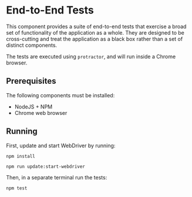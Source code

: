 # End-to-End Tests

This component provides a suite of end-to-end tests that exercise a broad set of functionality of the application as a whole. They are designed to be cross-cutting and treat the application as a black box rather than a set of distinct components.

The tests are executed using `protractor`, and will run inside a Chrome browser.

## Prerequisites

The following components must be installed:
- NodeJS + NPM
- Chrome web browser

## Running

First, update and start WebDriver by running:

```
npm install

npm run update:start-webdriver
```

Then, in a separate terminal run the tests:

```
npm test
```